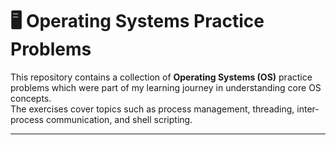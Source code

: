 # 🖥️ Operating Systems Practice Problems

This repository contains a collection of **Operating Systems (OS)** practice problems which were part of my learning journey in understanding core OS concepts.  
The exercises cover topics such as process management, threading, inter-process communication, and shell scripting.

---
